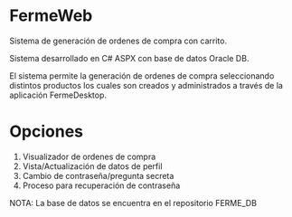 # FermeWeb
Sistema de generación de ordenes de compra con carrito.

Sistema desarrollado en C# ASPX con base de datos Oracle DB.

El sistema permite la generación de ordenes de compra seleccionando distintos productos los cuales son creados y administrados a
través de la aplicación FermeDesktop.

# Opciones
1. Visualizador de ordenes de compra
2. Vista/Actualización de datos de perfil
3. Cambio de contraseña/pregunta secreta
4. Proceso para recuperación de contraseña

NOTA: La base de datos se encuentra en el repositorio FERME_DB
